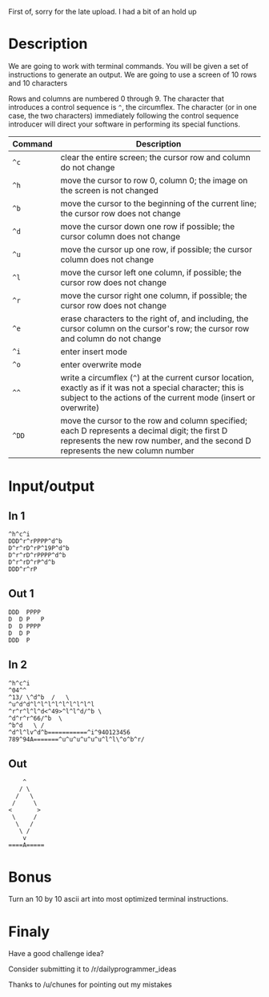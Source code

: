 First of, sorry for the late upload. I had a bit of an hold up

# Description
We are going to work with terminal commands. You will be given a set of instructions to generate an output.
We are going to use a screen of 10 rows and 10 characters

Rows and columns are numbered 0 through 9. The character that introduces a control sequence is `^`, the circumflex. The character (or in one case, the two characters) immediately following the control sequence introducer will direct your software in performing its special functions.

Command | Description
---|---
`^c` | clear the entire screen; the cursor row and column do not change 
`^h` | move the cursor to row 0, column 0; the image on the screen is not changed 
`^b` | move the cursor to the beginning of the current line; the cursor row does not change 
`^d` | move the cursor down one row if possible; the cursor column does not change 
`^u` | move the cursor up one row, if possible; the cursor column does not change 
`^l` | move the cursor left one column, if possible; the cursor row does not change 
`^r` | move the cursor right one column, if possible; the cursor row does not change 
`^e` | erase characters to the right of, and including, the cursor column on the cursor's row; the cursor row and column do not change 
`^i` | enter insert mode 
`^o` | enter overwrite mode 
`^^` | write a circumflex (`^`) at the current cursor location, exactly as if it was not a special character; this is subject to the actions of the current mode (insert or overwrite) 
`^DD` | move the cursor to the row and column specified; each D represents a decimal digit; the first D represents the new row number, and the second D represents the new column number 

# Input/output

## In 1

    ^h^c^i
    DDD^r^rPPPP^d^b
    D^r^rD^rP^19P^d^b
    D^r^rD^rPPPP^d^b
    D^r^rD^rP^d^b
    DDD^r^rP  
    
## Out 1

    DDD  PPPP 
    D  D P   P
    D  D PPPP 
    D  D P    
    DDD  P 

## In 2

    ^h^c^i
    ^04^^
    ^13/ \^d^b  /   \
    ^u^d^d^l^l^l^l^l^l^l^l^l
    ^r^r^l^l^d<^49>^l^l^d/^b \
    ^d^r^r^66/^b  \
    ^b^d   \ /
    ^d^l^lv^d^b===========^i^94O123456
    789^94A=======^u^u^u^u^u^u^l^l\^o^b^r/

## Out

        ^
       / \
      /   \
     /     \
    <       >
     \     /
      \   /
       \ /
        v
    ====A=====

# Bonus

Turn an 10 by 10 ascii art into most optimized terminal instructions.

# Finaly
Have a good challenge idea?

Consider submitting it to /r/dailyprogrammer_ideas

Thanks to /u/chunes for pointing out my mistakes